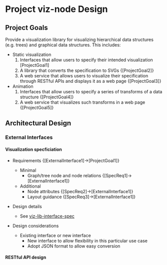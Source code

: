 # Project viz-node Design

## Project Goals
Provide a visualization library for visualizing hierarchical data structures (e.g. trees) and graphical data structures. This includes:
* Static visualization
  1. Interfaces that allow users to specify their intended visualization [ProjectGoal1]
  2. A library that converts the specification to SVGs {[ProjectGoal2]}
  3. A web service that allows users to visualize their specification through RESTful APIs and displays it as a web page {[ProjectGoal3]}
* Animation
  1. Interfaces that allow users to specify a series of transforms of a data structure {[ProjectGoal4]}
  2. A web service that visualizes such transforms in a web page {[ProjectGoal5]}

## Architectural Design

### External Interfaces
#### Visualization specficiation
* Requirements {[ExternalInterface1]->[ProjectGoal1]}
  * Minimal
    * Graph/tree node and node relations {[SpecReq1]->[ExternalInterface1]}
  * Additional
    * Node attributes {[SpecReq2]->[ExternalInterface1]}
    * Layout guidance {[SpecReq3]->[ExternalInterface1]}
* Design details
  * See [viz-lib-interface-spec](viz-lib-interface-spec.md)

* Design considerations
  * Existing interface or new interface
    * New interface to allow flexibility in this particular use case
    * Adopt JSON format to allow easy conversion

#### RESTful API design